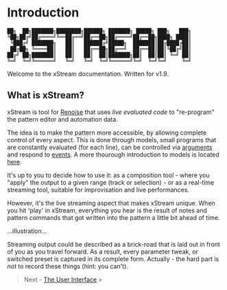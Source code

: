 # Introduction


    ██╗  ██╗███████╗████████╗██████╗ ███████╗ █████╗ ███╗   ███╗
    ╚██╗██╔╝██╔════╝╚══██╔══╝██╔══██╗██╔════╝██╔══██╗████╗ ████║
     ╚███╔╝ ███████╗   ██║   ██████╔╝█████╗  ███████║██╔████╔██║
     ██╔██╗ ╚════██║   ██║   ██╔══██╗██╔══╝  ██╔══██║██║╚██╔╝██║
    ██╔╝ ██╗███████║   ██║   ██║  ██║███████╗██║  ██║██║ ╚═╝ ██║
    ╚═╝  ╚═╝╚══════╝   ╚═╝   ╚═╝  ╚═╝╚══════╝╚═╝  ╚═╝╚═╝     ╚═╝

Welcome to the xStream documentation. 
Written for v1.9. 

## What is xStream?

xStream is tool for [Renoise](http://www.renoise.com/tools) that uses _live evaluated code_ to "re-program" the pattern editor and automation data. 

The idea is to make the pattern more accessible, by allowing complete control of every aspect. This is done through models, small programs that are constantly evaluated (for each line), can be controlled via [arguments](...) and respond to [events](...). A more thourough introduction to models is located [here](...).

It's up to you to decide how to use it: as a composition tool - where you "apply" the output to a given range (track or selection) - or as a real-time streaming tool, suitable for improvisation and live performances.

However, it's the live streaming aspect that makes xStream unique. When you hit 'play' in xStream, everything you hear is the result of notes and pattern commands that got written into the pattern a little bit ahead of time.

...illustration...

Streaming output could be described as a brick-road that is laid out in front of you as you travel forward. As a result, every parameter tweak, or switched preset is captured in its complete form. Actually - the hard part is *not* to record these things (hint: you can't). 

> Next - [The User Interface](user_interface.md) >

